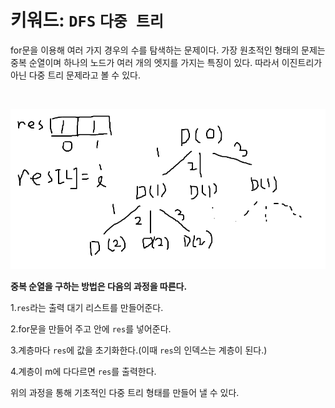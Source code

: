 # 키워드: `DFS` `다중 트리` 
for문을 이용해 여러 가지 경우의 수를 탐색하는 문제이다. 가장 원초적인 형태의 문제는 중복 순열이며 하나의 노드가 여러 개의 엣지를 가지는 특징이 있다. 따라서 이진트리가 아닌 다중 트리 문제라고 볼 수 있다.

<br>

![](./image.png)

**중복 순열을 구하는 방법은 다음의 과정을 따른다.**

1.`res`라는 출력 대기 리스트를 만들어준다.

2.for문을 만들어 주고 안에 `res`를 넣어준다.

3.계층마다 `res`에 값을 초기화한다.(이때 `res`의 인덱스는 계층이 된다.)

4.계층이 m에 다다르면 `res`를 출력한다.

위의 과정을 통해 기초적인 다중 트리 형태를 만들어 낼 수 있다.